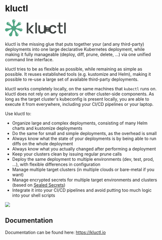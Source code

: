 # kluctl

<img alt="kluctl" src="logo/kluctl.svg" width="200"/>

kluctl is the missing glue that puts together your (and any third-party) deployments into one large declarative
Kubernetes deployment, while making it fully manageable (deploy, diff, prune, delete, ...) via one unified command
line interface.

kluctl tries to be as flexible as possible, while remaining as simple as possible. It reuses established
tools (e.g. kustomize and Helm), making it possible to re-use a large set of available third-party deployments.

kluctl works completely locally, on the same machines that `kubectl` runs on. kluctl does not rely on any operators or other cluster-side components.
As long as the target cluster's kubeconfig is present locally, you are able to execute it from everywhere, including your
CI/CD pipelines or your laptop.

Use kluctl to:
* Organize large and complex deployments, consisting of many Helm charts and kustomize deployments
* Do the same for small and simple deployments, as the overhead is small
* Always know what the state of your deployments is by being able to run diffs on the whole deployment
* Always know what you actually changed after performing a deployment
* Keep your clusters clean by issuing regular prune calls
* Deploy the same deployment to multiple environments (dev, test, prod, ...), with flexible differences in configuration
* Manage multiple target clusters (in multiple clouds or bare-metal if you want)
* Manage encrypted secrets for multiple target environments and clusters (based on [Sealed Secrets](https://github.com/bitnami-labs/sealed-secrets))
* Integrate it into your CI/CD pipelines and avoid putting too much logic into your shell scripts

![](https://kluctl.io/asciinema/kluctl.gif)

## Documentation

Documentation can be found here: https://kluctl.io
